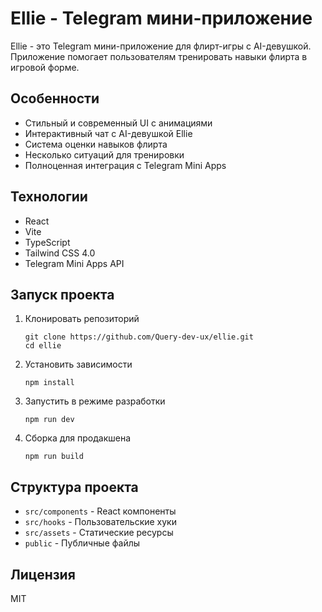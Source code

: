 # Ellie - Telegram мини-приложение 

Ellie - это Telegram мини-приложение для флирт-игры с AI-девушкой. Приложение помогает пользователям тренировать навыки флирта в игровой форме.

## Особенности

- Стильный и современный UI с анимациями
- Интерактивный чат с AI-девушкой Ellie
- Система оценки навыков флирта
- Несколько ситуаций для тренировки
- Полноценная интеграция с Telegram Mini Apps

## Технологии

- React
- Vite
- TypeScript
- Tailwind CSS 4.0
- Telegram Mini Apps API

## Запуск проекта

1. Клонировать репозиторий
   ```
   git clone https://github.com/Query-dev-ux/ellie.git
   cd ellie
   ```

2. Установить зависимости
   ```
   npm install
   ```

3. Запустить в режиме разработки
   ```
   npm run dev
   ```

4. Сборка для продакшена
   ```
   npm run build
   ```

## Структура проекта

- `src/components` - React компоненты
- `src/hooks` - Пользовательские хуки
- `src/assets` - Статические ресурсы
- `public` - Публичные файлы

## Лицензия

MIT
